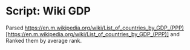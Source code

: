 # Script: Wiki GDP
Parsed https://en.m.wikipedia.org/wiki/List_of_countries_by_GDP_(PPP)[https://en.m.wikipedia.org/wiki/List_of_countries_by_GDP_(PPP)] and Ranked them by average rank.

